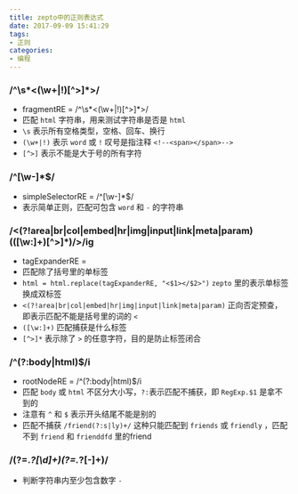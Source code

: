 ```yaml
---
title: zepto中的正则表达式
date: 2017-09-09 15:41:29
tags: 
- 正则
categories: 
- 编程
---
```


### /^\s*<(\w+|!)[^>]*>/
- fragmentRE = /^\s*<(\w+|!)[^>]*>/
- 匹配 `html` 字符串，用来测试字符串是否是 `html`
- `\s` 表示所有空格类型，空格、回车、换行
- `(\w+|!)` 表示 `word` 或 `!` 叹号是指注释 `<!--<span></span>-->`
- `[^>]` 表示不能是大于号的所有字符

### /^[\w-]*$/
- simpleSelectorRE = /^[\w-]*$/
- 表示简单正则，匹配可包含 `word` 和 `-` 的字符串

<!-- more -->

### /<(?!area|br|col|embed|hr|img|input|link|meta|param)(([\w:]+)[^>]*)\/>/ig
- tagExpanderRE = 
- 匹配除了括号里的单标签
- `html = html.replace(tagExpanderRE, "<$1></$2>")` `zepto` 里的表示单标签换成双标签
- `<(?!area|br|col|embed|hr|img|input|link|meta|param)` 正向否定预查，即表示匹配不能是括号里的词的 `<`
- `([\w:]+)` 匹配捕获是什么标签
- `[^>]*` 表示除了 `>` 的任意字符，目的是防止标签闭合

### /^(?:body|html)$/i
- rootNodeRE = /^(?:body|html)$/i
- 匹配 `body` 或 `html` 不区分大小写，`?:`表示匹配不捕获，即 `RegExp.$1` 是拿不到的
- 注意有 `^` 和 `$` 表示开头结尾不能是别的
- 匹配不捕获 `/friend(?:s|ly)+/` 这种只能匹配到  `friends` 或 `friendly` ，匹配不到 `friend` 和 `frienddfd` 里的friend

### /(?=.*?[\d]+)(?=.*?[-]+)/
- 判断字符串内至少包含数字 `-`